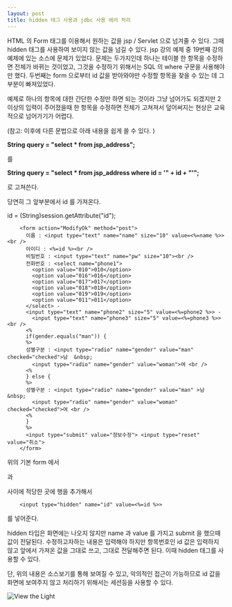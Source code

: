 ```yaml
---
layout: post
title: hidden 태그 사용과 jdbc 사용 에러 처리
---
```


HTML 의 Form 태그를 이용해서 원하는 값을 jsp / Servlet 으로 넘겨줄 수 있다. 그때 hidden 태그를 사용하여 보이지 않는 값을 넘길 수 있다.
jsp 강의 예제 중 19번째 강의 예제에 있는 소스에 문제가 있었다. 
문제는 두가지인데 하나는 테이블 한 항목을 수정하면 전체가 바뀌는 것이었고, 그것을 수정하기 위해서는 SQL 의 where 구문을 사용해야만 했다.
두번째는 form 으로부터 id 값을 받아와야만 수정할 항목을 찾을 수 있는 데 그 부분이 빠져있었다.

예제로 하나의 항목에 대한 간단한 수정만 하면 되는 것이라 그냥 넘어가도 되겠지만 2 이상의 입력이 주어졌을때 한 항목을 수정하면 전체가 고쳐져서 덮어써지는 현상은 교육적으로 넘어가기가 어렵다.

(참고: 이후에 다른 문법으로 아래 내용을 쉽게 쓸 수 있다. )<br/>

**String query = "select * from jsp_address";**

를

**String query = "select * from jsp_address where id = '" + id + "'";**

로 고쳐쓴다.

당연히 그 앞부분에서 id 를 가져온다.

id = (String)session.getAttribute("id");

```
    <form action="ModifyOk" method="post">
      이름 : <input type="text" name="name" size="10" value=<%=name %>><br />
      아이디 : <%=id %><br />
      비밀번호 : <input type="text" name="pw" size="10"><br />
      전화번호 : <select name="phone1">
    	<option value="010">010</option>
    	<option value="016">016</option>
    	<option value="017">017</option>
    	<option value="018">018</option>
    	<option value="019">019</option>
    	<option value="011">011</option>
      </select> - 
      <input type="text" name="phone2" size="5" value=<%=phone2 %>> - 
    	<input type="text" name="phone3" size="5" value=<%=phone3 %>> <br />
      <%
      if(gender.equals("man")) {
      %>
      성별구분 : <input type="radio" name="gender" value="man" checked="checked">남  &nbsp;
        <input type="radio" name="gender" value="woman">여 <br />
      <%
      } else {
      %>
      성별구분 : <input type="radio" name="gender" value="man" >남 &nbsp;
        <input type="radio" name="gender" value="woman" checked="checked">여 <br />
      <%
      }
      %> 
      <input type="submit" value="정보수정"> <input type="reset" value="취소">
    </form>
```

위의 기본 form 에서 <form> 과 </form> 사이에 적당한 곳에 행을 추가해서 
```
    <input type="hidden" name="id" value=<%=id %>>
```

를 넣어준다.

hidden 타입은 화면에는 나오지 않지만 name 과 value 를 가지고 submit 을 했으때 값이 전달된다. 수정하고자하는 내용은 입력해야 하지만 항목번호인 id 값은 입력하지 않고 앞에서 가져온 값을 그대로 쓰고, 그대로 전달해주면 된다. 이때 hidden 태그를 사용할 수 있다.

단, 위의 내용은 소스보기를 통해 보여질 수 있고, 악의적인 접근이 가능하므로 id 값을 화면에 보여주지 않고 처리하기 위해서는 세션등을 사용할 수 있다.

![View the Light](https://user-images.githubusercontent.com/3831276/40279649-1018e714-5c81-11e8-862b-7691f3719d0f.jpg "Girl with Light")

